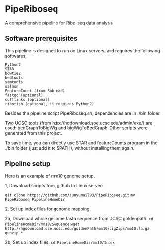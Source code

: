 # PipeRiboseq
A comprehensive pipeline for Ribo-seq data analysis
## Software prerequisites
This pipeline is designed to run on Linux servers, and requires the following softwares:
```
Python2
STAR
bowtie2
bedtools
samtools
salmon
FeatureCount (from Subread)
fastqc (optional)
cufflinks (optional)
ribotish (optional, it requires Python2)
```
Besides the pipeline script PipeRiboseq.sh, dependencies are in ./bin folder

Two UCSC tools (from http://hgdownload.soe.ucsc.edu/admin/exe/) are used: bedGraphToBigWig and bigWigToBedGraph. Other scripts were generated from this project.

To save time, you can directly use STAR and featureCounts program in the ./bin folder (just add it to $PATH), without installing them again.

## Pipeline setup

Here is an example of mm10 genome setup.

1, Download scripts from github to Linux server:

`git clone https://github.com/sunyumail93/PipeRiboseq.git`
`mv PipeRiboseq PipelineHomeDir`

2, Set up index files for genome mapping

2a, Download whole genome fasta sequence from UCSC goldenpath:
`cd PipelineHomeDir/mm10/Sequence`
`wget http://hgdownload.cse.ucsc.edu/goldenPath/mm10/bigZips/mm10.fa.gz`
`gunzip *`

2b, Set up index files:
`cd PipelineHomeDir/mm10/Index`
